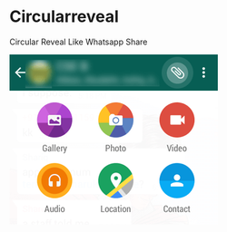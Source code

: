# Circularreveal
Circular Reveal Like Whatsapp Share


![Android Circular Reveal design](https://raw.githubusercontent.com/jayeshpansheriya/Circularreveal/master/whatsapp-reveal-effect.png)
